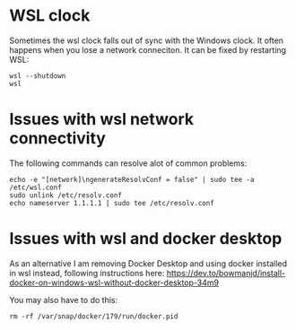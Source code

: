 # WSL clock

Sometimes the wsl clock falls out of sync with the Windows clock. It often happens
when you lose a network conneciton. It can be fixed by restarting WSL:

```
wsl --shutdown
wsl
```

# Issues with wsl network connectivity

The following commands can resolve alot of common problems:

```
echo -e "[network]\ngenerateResolvConf = false" | sudo tee -a /etc/wsl.conf
sudo unlink /etc/resolv.conf
echo nameserver 1.1.1.1 | sudo tee /etc/resolv.conf
```

# Issues with wsl and docker desktop

As an alternative I am removing Docker Desktop and using docker installed in wsl instead, following instructions here:
https://dev.to/bowmanjd/install-docker-on-windows-wsl-without-docker-desktop-34m9

You may also have to do this:

```
rm -rf /var/snap/docker/179/run/docker.pid
```

